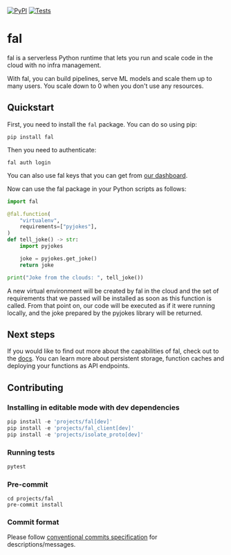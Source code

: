 [![PyPI](https://img.shields.io/pypi/v/fal.svg?logo=PyPI)](https://pypi.org/project/fal)
[![Tests](https://img.shields.io/github/actions/workflow/status/fal-ai/fal/integration_tests.yaml?label=Tests)](https://github.com/fal-ai/fal/actions)

# fal

fal is a serverless Python runtime that lets you run and scale code in the cloud with no infra management.

With fal, you can build pipelines, serve ML models and scale them up to many users. You scale down to 0 when you don't use any resources.

## Quickstart

First, you need to install the `fal` package. You can do so using pip:
```shell
pip install fal
```

Then you need to authenticate:
```shell
fal auth login
```

You can also use fal keys that you can get from [our dashboard](https://fal.ai/dashboard/keys).

Now can use the fal package in your Python scripts as follows:

```py
import fal

@fal.function(
    "virtualenv",
    requirements=["pyjokes"],
)
def tell_joke() -> str:
    import pyjokes

    joke = pyjokes.get_joke()
    return joke

print("Joke from the clouds: ", tell_joke())
```

A new virtual environment will be created by fal in the cloud and the set of requirements that we passed will be installed as soon as this function is called. From that point on, our code will be executed as if it were running locally, and the joke prepared by the pyjokes library will be returned.

## Next steps

If you would like to find out more about the capabilities of fal, check out to the [docs](https://fal.ai/docs). You can learn more about persistent storage, function caches and deploying your functions as API endpoints.

## Contributing

### Installing in editable mode with dev dependencies

```py
pip install -e 'projects/fal[dev]'
pip install -e 'projects/fal_client[dev]'
pip install -e 'projects/isolate_proto[dev]'
```

### Running tests

```py
pytest
```

### Pre-commit

```
cd projects/fal
pre-commit install
```

### Commit format

Please follow [conventional commits specification](https://www.conventionalcommits.org/) for descriptions/messages.
